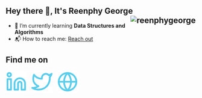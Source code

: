 <h2 align="left">Hey there 👋, It's Reenphy George &nbsp;
<img align="right"src="https://komarev.com/ghpvc/?username=reenphygeorge&label=Spectators%20%F0%9F%91%80&color=3c8cbd&style=flat" alt="reenphygeorge" /></h2>

- 🌱 I’m currently learning **Data Structures and Algorithms**
- 📬 How to reach me: <a href="mailto:reenphygeorge@gmail.com">Reach out</a><br>

<h2 align="left">Find me on</h2>
<a href="https://www.linkedin.com/in/reenphygeorge/"><img src="Assets/linkedin.svg"></a> &nbsp;
<a href="https://twitter.com/reenphygeorge"><img src="Assets/twitter.svg"></a> &nbsp;
<a href="https://reenphygeorge.github.io/portfolio/"><img src="Assets/website.svg"></a>

